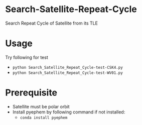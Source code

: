 # Search-Satellite-Repeat-Cycle
Search Repeat Cycle of Satellite from its TLE

# Usage
Try following for test
- ```python Search_Satellite_Repeat_Cycle-test-CSK4.py```
- ```python Search_Satellite_Repeat_Cycle-test-WV01.py```

# Prerequisite
- Satellite must be polar orbit
- Install pyephem by following command if not installed:
  - ```conda install pyephem```
